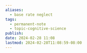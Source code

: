```yaml
---
aliases:
  - base rate neglect
tags:
  - permanent-note
  - topic-cognitive-science
publish: 
date: 2024-02-28 11:08
lastmod: 2024-02-28T11:08:59-08:00
---
```

